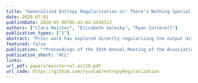 ```yaml
---
title: "Generalized Entropy Regularization or: There's Nothing Special about Label Smoothing"
date: 2020-07-01
publishDate: 2020-05-06T05:43:04.543051Z
authors: ["Clara Meister", "Elizabeth Salesky", "Ryan Cotterell"]
publication_types: ["1"]
abstract: "Prior work has explored directly regularizing the output distributions of probabilistic models to alleviate peaky (i.e. over-confident) predictions, a common sign of overfitting. This class of techniques, of which label smoothing is one, has a connection to entropy regularization. Despite the consistent success of label smoothing across architectures and data sets in language generation tasks, two problems remain open: (1) there is little understanding of the underlying effects entropy regularizers have on models, and (2) the full space of entropy regularization techniques is largely unexplored. We introduce a parametric family of entropy regularizers, which includes label smoothing as a special case, and use it to gain a better understanding of the relationship between the entropy of a model and its performance on language generation tasks. We also find that variance in model performance can be explained largely by the resulting entropy of the model. Lastly, we find that label smoothing provably does not allow for sparsity in an output distribution, an undesirable property for language generation models, and therefore advise the use of other entropy regularization methods in its place. Our code is available online at https://github.com/rycolab/entropyRegularization."
featured: false
publication: "*Proceedings of the 58th Annual Meeting of the Association for Computational Linguistics*"
publication_short: "ACL"
links:
url_pdf: papers/meister+al.acl20.pdf
url_code: https://github.com/rycolab/entropyRegularization
---
```


